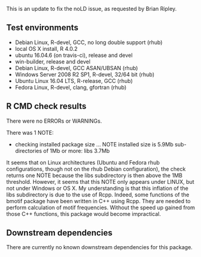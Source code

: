 This is an update to fix the noLD issue, as requested by Brian Ripley.

## Test environments
* Debian Linux, R-devel, GCC, no long double support (rhub)
* local OS X install, R 4.0.2
* ubuntu 16.04.6 (on travis-ci), release and devel
* win-builder, release and devel
* Debian Linux, R-devel, GCC ASAN/UBSAN (rhub)
* Windows Server 2008 R2 SP1, R-devel, 32/64 bit (rhub)
* Ubuntu Linux 16.04 LTS, R-release, GCC (rhub)
* Fedora Linux, R-devel, clang, gfortran (rhub)

## R CMD check results
There were no ERRORs or WARNINGs.

There was 1 NOTE:
  
* checking installed package size ... NOTE
  installed size is  5.9Mb
  sub-directories of 1Mb or more:
    libs   3.7Mb
  
It seems that on Linux architectures (Ubuntu and Fedora rhub configurations, though not on the rhub Debian configuration), the check returns one NOTE because the libs subdirectory is then above the 1MB threshold. However, it seems that this NOTE only appears under LINUX, but not under Windows or OS X. My understanding is that this inflation of the libs subdirectory is due to the use of Rcpp. Indeed, some functions of the bmotif package have been written in C++ using Rcpp. They are needed to perform calculation of motif frequencies. Without the speed up gained from those C++ functions, this package would become impractical.

## Downstream dependencies
There are currently no known downstream dependencies for this package.
